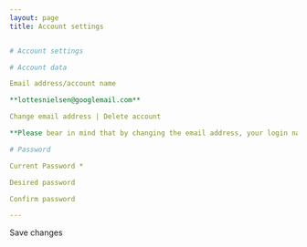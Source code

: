```yaml
---
layout: page
title: Account settings


# Account settings

# Account data

Email address/account name

**lottesnielsen@googlemail.com**

Change email address | Delete account

**Please bear in mind that by changing the email address, your login name will also change.**

# Password

Current Password * 

Desired password 

Confirm password

---
```


Save changes